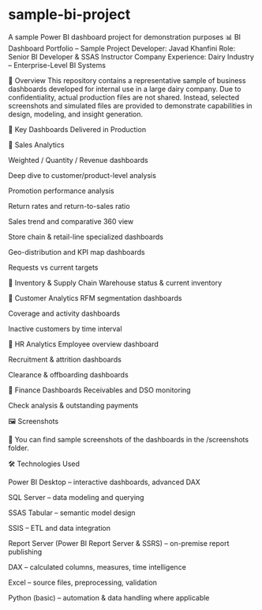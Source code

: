 # sample-bi-project
A sample Power BI dashboard project for demonstration purposes
📊 BI Dashboard Portfolio – Sample Project
Developer: Javad Khanfini
Role: Senior BI Developer & SSAS Instructor
Company Experience: Dairy Industry – Enterprise-Level BI Systems

📁 Overview
This repository contains a representative sample of business dashboards developed for internal use in a large dairy company. Due to confidentiality, actual production files are not shared. Instead, selected screenshots and simulated files are provided to demonstrate capabilities in design, modeling, and insight generation.


🎯 Key Dashboards Delivered in Production

🔹 Sales Analytics

Weighted / Quantity / Revenue dashboards

Deep dive to customer/product-level analysis

Promotion performance analysis

Return rates and return-to-sales ratio

Sales trend and comparative 360 view

Store chain & retail-line specialized dashboards

Geo-distribution and KPI map dashboards

Requests vs current targets

🔹 Inventory & Supply Chain
Warehouse status & current inventory


🔹 Customer Analytics
RFM segmentation dashboards

Coverage and activity dashboards

Inactive customers by time interval

🔹 HR Analytics
Employee overview dashboard

Recruitment & attrition dashboards

Clearance & offboarding dashboards

🔹 Finance Dashboards
Receivables and DSO monitoring

Check analysis & outstanding payments

🖼️ Screenshots

📸 You can find sample screenshots of the dashboards in the /screenshots folder.

🛠️ Technologies Used

Power BI Desktop – interactive dashboards, advanced DAX

SQL Server – data modeling and querying

SSAS Tabular – semantic model design

SSIS – ETL and data integration

Report Server (Power BI Report Server & SSRS) – on-premise report publishing

DAX – calculated columns, measures, time intelligence

Excel – source files, preprocessing, validation

Python (basic) – automation & data handling where applicable

